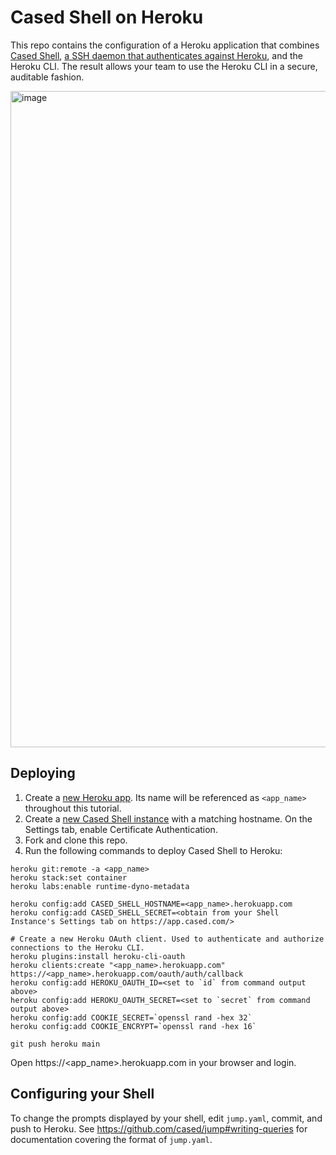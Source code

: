 # Cased Shell on Heroku

This repo contains the configuration of a Heroku application that combines [Cased Shell](https://cased.com), [a SSH daemon that authenticates against Heroku](https://github.com/cased/ssh-oauth-handlers), and the Heroku CLI. The result allows your team to use the Heroku CLI in a secure, auditable fashion.

<img width="1050" alt="image" src="https://user-images.githubusercontent.com/47/144297536-638f3cd3-acff-4d86-9afb-1fa62d0bb73e.png">

## Deploying

1. Create a [new Heroku app](https://dashboard.heroku.com/new-app). Its name will be referenced as `<app_name>` throughout this tutorial.
2. Create a [new Cased Shell instance](https://app.cased.com/shells/new) with a matching hostname. On the Settings tab, enable Certificate Authentication.
3. Fork and clone this repo.
4. Run the following commands to deploy Cased Shell to Heroku:

```
heroku git:remote -a <app_name>
heroku stack:set container
heroku labs:enable runtime-dyno-metadata

heroku config:add CASED_SHELL_HOSTNAME=<app_name>.herokuapp.com
heroku config:add CASED_SHELL_SECRET=<obtain from your Shell Instance's Settings tab on https://app.cased.com/>

# Create a new Heroku OAuth client. Used to authenticate and authorize connections to the Heroku CLI.
heroku plugins:install heroku-cli-oauth
heroku clients:create "<app_name>.herokuapp.com" https://<app_name>.herokuapp.com/oauth/auth/callback
heroku config:add HEROKU_OAUTH_ID=<set to `id` from command output above>
heroku config:add HEROKU_OAUTH_SECRET=<set to `secret` from command output above>
heroku config:add COOKIE_SECRET=`openssl rand -hex 32`
heroku config:add COOKIE_ENCRYPT=`openssl rand -hex 16`

git push heroku main
```

Open https://<app_name>.herokuapp.com in your browser and login.

## Configuring your Shell

To change the prompts displayed by your shell, edit `jump.yaml`, commit, and push to Heroku. See https://github.com/cased/jump#writing-queries for documentation covering the format of `jump.yaml`.
